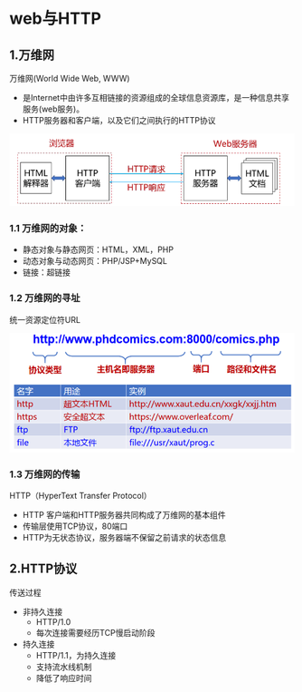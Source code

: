 # web与HTTP



## 1.万维网

万维网(World Wide Web, WWW)

* 是Internet中由许多互相链接的资源组成的全球信息资源库，是一种信息共享服务(web服务)。
* HTTP服务器和客户端，以及它们之间执行的HTTP协议

![image-20240513084345856](.img/2.web与HTTP.assets/image-20240513084345856.png)

### 1.1 万维网的对象：

* 静态对象与静态网页：HTML，XML，PHP
* 动态对象与动态网页：PHP/JSP+MySQL
* 链接：超链接

### 1.2 万维网的寻址

统一资源定位符URL

![image-20240513085754263](.img/2.web与HTTP.assets/image-20240513085754263.png)

### 1.3 万维网的传输

HTTP（HyperText Transfer Protocol）

* HTTP 客户端和HTTP服务器共同构成了万维网的基本组件
* 传输层使用TCP协议，80端口
* HTTP为无状态协议，服务器端不保留之前请求的状态信息



## 2.HTTP协议

传送过程

* 非持久连接
  * HTTP/1.0
  * 每次连接需要经历TCP慢启动阶段
* 持久连接
  * HTTP/1.1，为持久连接
  * 支持流水线机制
  * 降低了响应时间
